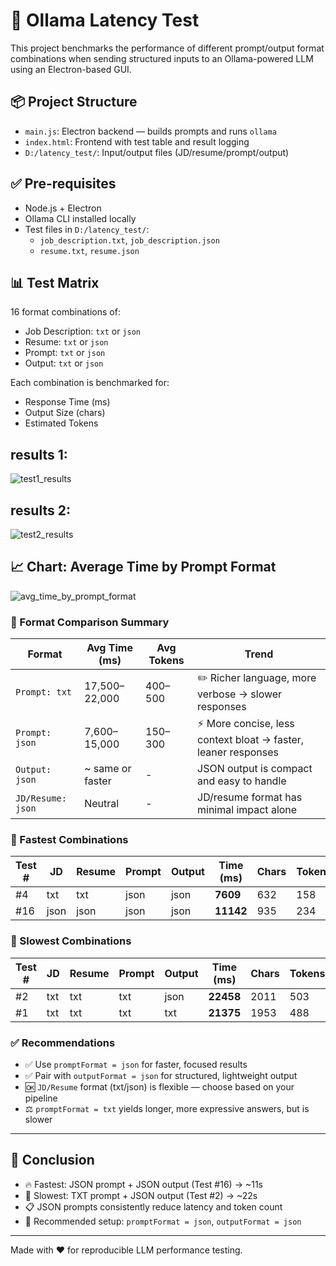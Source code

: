 # 🧪 Ollama Latency Test

This project benchmarks the performance of different prompt/output format combinations when sending structured inputs to an Ollama-powered LLM using an Electron-based GUI.

## 📦 Project Structure

- `main.js`: Electron backend — builds prompts and runs `ollama`
- `index.html`: Frontend with test table and result logging
- `D:/latency_test/`: Input/output files (JD/resume/prompt/output)

## ✅ Pre-requisites

- Node.js + Electron
- Ollama CLI installed locally
- Test files in `D:/latency_test/`:
  - `job_description.txt`, `job_description.json`
  - `resume.txt`, `resume.json`

## 📊 Test Matrix

16 format combinations of:
- Job Description: `txt` or `json`
- Resume: `txt` or `json`
- Prompt: `txt` or `json`
- Output: `txt` or `json`

Each combination is benchmarked for:
- Response Time (ms)
- Output Size (chars)
- Estimated Tokens
## results 1: 
![test1_results](https://github.com/user-attachments/assets/3528ee62-cb59-49b1-b939-b84cdb0e3b61)


## results 2:
![test2_results](https://github.com/user-attachments/assets/45234f63-67ba-46ea-94c9-c95ef5447979)

## 📈 Chart: Average Time by Prompt Format

![avg_time_by_prompt_format](https://github.com/user-attachments/assets/e880dcf0-b8bf-4bca-96a3-c48452eb642a)


### 🔎 Format Comparison Summary

| Format                | Avg Time (ms) | Avg Tokens | Trend                                                                 |
|----------------------|----------------|------------|-----------------------------------------------------------------------|
| `Prompt: txt`        | 17,500–22,000  | 400–500    | ✏️ Richer language, more verbose → slower responses                    |
| `Prompt: json`       | 7,600–15,000   | 150–300    | ⚡ More concise, less context bloat → faster, leaner responses         |
| `Output: json`       | ~ same or faster | -        | JSON output is compact and easy to handle                             |
| `JD/Resume: json`    | Neutral         | -          | JD/resume format has minimal impact alone                             |

### 🏁 Fastest Combinations

| Test # | JD   | Resume | Prompt | Output | Time (ms) | Chars | Tokens |
|--------|------|--------|--------|--------|-----------|--------|--------|
| #4     | txt  | txt    | json   | json   | **7609**  | 632    | 158    |
| #16    | json | json   | json   | json   | **11142** | 935    | 234    |

### 🐌 Slowest Combinations

| Test # | JD   | Resume | Prompt | Output | Time (ms) | Chars | Tokens |
|--------|------|--------|--------|--------|-----------|--------|--------|
| #2     | txt  | txt    | txt    | json   | **22458** | 2011   | 503    |
| #1     | txt  | txt    | txt    | txt    | **21375** | 1953   | 488    |





### ✅ Recommendations

- ✅ Use `promptFormat = json` for faster, focused results
- ✅ Pair with `outputFormat = json` for structured, lightweight output
- 🆗 `JD/Resume` format (txt/json) is flexible — choose based on your pipeline
- ⚖️ `promptFormat = txt` yields longer, more expressive answers, but is slower

---


## 🧠 Conclusion

- 🔥 Fastest: JSON prompt + JSON output (Test #16) → ~11s
- 🐢 Slowest: TXT prompt + JSON output (Test #2) → ~22s
- 📋 JSON prompts consistently reduce latency and token count
- 📌 Recommended setup: `promptFormat = json`, `outputFormat = json`

---

Made with ❤️ for reproducible LLM performance testing.

